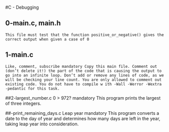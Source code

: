 #C - Debugging
## 0-main.c, main.h
	This file must test that the function positive_or_negative() gives the correct output when given a case of 0
## 1-main.c
	Like, comment, subscribe mandatory Copy this main file. Comment out (don’t delete it!) the part of the code that is causing the output to go into an infinite loop. Don’t add or remove any lines of code, as we will be checking your line count. You are only allowed to comment out existing code. You do not have to compile w ith -Wall -Werror -Wextra -pedantic for this task.

##2-largest_number.c
	0 > 972? mandatory This program prints the largest of three integers.

##-print_remaining_days.c
	Leap year mandatory This program converts a date to the day of year and determines how many days are left in the year, taking leap year into consideration.	
